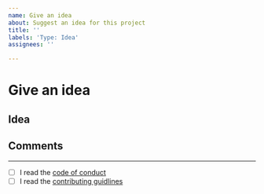 ```yaml
---
name: Give an idea
about: Suggest an idea for this project
title: ''
labels: 'Type: Idea'
assignees: ''

---
```


# Give an idea
## Idea
<!-- What is the idea? What feature do you want? -->

## Comments


---
- [ ] I read the [code of conduct](CODE_OF_CONDUCT.md)
- [ ] I read the [contributing guidlines](CONTRIBUTING.md)
